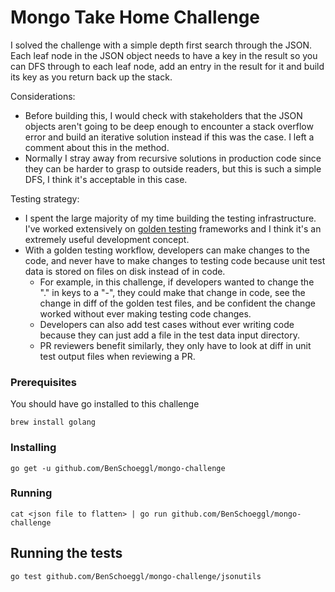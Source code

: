 # Mongo Take Home Challenge

I solved the challenge with a simple depth first search through the JSON. Each leaf node in the JSON object needs to have a key in the result so you can DFS through to each leaf node, add an entry in the result for it and build its key as you return back up the stack.

Considerations:
* Before building this, I would check with stakeholders that the JSON objects aren't going to be deep enough to encounter a stack overflow error and build an iterative solution instead if this was the case. I left a comment about this in the method.
* Normally I stray away from recursive solutions in production code since they can be harder to grasp to outside readers, but this is such a simple DFS, I think it's acceptable in this case.

Testing strategy:
* I spent the large majority of my time building the testing infrastructure. I've worked extensively on [golden testing](https://ro-che.info/articles/2017-12-04-golden-tests) frameworks and I think it's an extremely useful development concept.
* With a golden testing workflow, developers can make changes to the code, and never have to make changes to testing code because unit test data is stored on files on disk instead of in code.
   * For example, in this challenge, if developers wanted to change the "." in keys to a "-", they could make that change in code, see the change in diff of the golden test files, and be confident the change worked without ever making testing code changes.
   * Developers can also add test cases without ever writing code because they can just add a file in the test data input directory.
   * PR reviewers benefit similarly, they only have to look at diff in unit test output files when reviewing a PR.


### Prerequisites

You should have go installed to this challenge

```
brew install golang
```

### Installing

```
go get -u github.com/BenSchoeggl/mongo-challenge
```

### Running

```
cat <json file to flatten> | go run github.com/BenSchoeggl/mongo-challenge
```

## Running the tests

```
go test github.com/BenSchoeggl/mongo-challenge/jsonutils
```